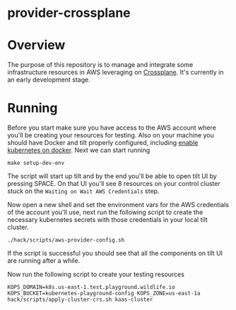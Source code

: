 # provider-crossplane

# Overview
The purpose of this repository is to manage and integrate some infrastructure resources in AWS leveraging on [Crossplane](https://github.com/crossplane/crossplane). It's currently in an early development stage. 

# Running

Before you start make sure you have access to the AWS account where you'll be creating your resources for testing. Also on your machine you should have Docker and tilt properly configured, including [enable kubernetes on docker](https://docs.docker.com/desktop/kubernetes/). Next we can start running

```
make setup-dev-env
```

The script will start up tilt and by the end you'll be able to open tilt UI by pressing SPACE. On that UI you'll see 8 resources on your control cluster stuck on the `Waiting on Wait AWS Credentials` step. 

Now open a new shell and set the environment vars for the AWS credentials of the account you'll use, next run the following script to create the necessary kubernetes secrets with those credentials in your local tilt cluster.

```
./hack/scripts/aws-provider-config.sh
```
If the script is successful you should see that all the components on tilt UI are running after a while.

Now run the following script to create your testing resources

```
KOPS_DOMAIN=k8s.us-east-1.test.playground.wildlife.io KOPS_BUCKET=kubernetes-playground-config KOPS_ZONE=us-east-1a hack/scripts/apply-cluster-crs.sh kaas-cluster
```